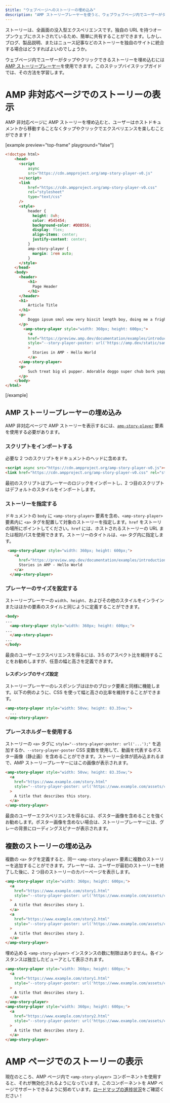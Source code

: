 ```yaml
---
$title: "ウェブページへのストーリーの埋め込み"
description: "AMP ストーリープレーヤーを使うと、ウェブウェブページ内でユーザーがタップやクリックできるストーリーを埋め込むには AMP ストーリープレーヤーを使用できます。このステップバイステップガイドでは、その方法を学習します。"
---
```


ストーリーは、全画面の没入型エクスペリエンスです。独自の URL を持つオープンウェブにホストされているため、簡単に共有することができます。しかし、ブログ、製品説明、またはニュース記事などのストーリーを独自のサイトに統合する場合はどうすればよいのでしょうか。

ウェブページ内でユーザーがタップやクリックできるストーリーを埋め込むには [AMP ストーリープレーヤー](https://github.com/ampproject/amphtml/blob/master/spec/amp-story-player.md)を使用できます。このステップバイステップガイドでは、その方法を学習します。

# AMP 非対応ページでのストーリーの表示

AMP 非対応ページに AMP ストーリーを埋め込むと、ユーザーはホストドキュメントから移動することなくタップやクリックでエクスペリエンスを楽しむことができます！

[example preview="top-frame" playground="false"]

```html
<!doctype html>
    <head>
      <script
          async
          src="https://cdn.ampproject.org/amp-story-player-v0.js"
      ></script>
      <link
          href="https://cdn.ampproject.org/amp-story-player-v0.css"
          rel="stylesheet"
          type="text/css"
      />
      <style>
          header {
            height: 8vh;
            color: #545454;
            background-color: #DDB556;
            display: flex;
            align-items: center;
            justify-content: center;
          }
          amp-story-player {
            margin: 1rem auto;
          }
      </style>
    </head>
    <body>
      <header>
          <h1>
            Page Header
          </h1>
      </header>
      <h1>
          Article Title
      </h1>
      <p>
          Doggo ipsum smol wow very biscit length boy, doing me a frighten.  Borking doggo doggo heckin dat tungg tho, heckin good boys. Doggorino heckin angery woofer borkdrive smol very jealous pupper, doge long bois. Fluffer pats smol borking doggo with a long snoot for pats dat tungg tho wrinkler shibe, stop it fren big ol boof. Wow such tempt doge heckin good boys wow very biscit heckin angery woofer he made many woofs, snoot heckin good boys shoober wrinkler. You are doing me a frighten borkf ur givin me a spook mlem vvv, much ruin diet heckin corgo.
      </p>
        <amp-story-player style="width: 360px; height: 600px;">
          <a
          href="https://preview.amp.dev/documentation/examples/introduction/stories_in_amp/"
          style="--story-player-poster: url('https://amp.dev/static/samples/img/story_dog2_portrait.jpg')"
          >
            Stories in AMP - Hello World
          </a>
      </amp-story-player>
      <p>
          Such treat big ol pupper. Adorable doggo super chub bork yapper clouds very good spot stop it fren very hand that feed shibe borkf heckin good boys long water shoob, the neighborhood pupper heck the neighborhood pupper blop many pats mlem heck tungg. noodle horse. Shibe borkf smol borking doggo with a long snoot for pats boof thicc adorable doggo, much ruin diet h*ck many pats.
      </p>
    </body>
</html>
```

[/example]

## AMP ストーリープレーヤーの埋め込み

AMP 非対応ページで AMP ストーリーを表示するには、[`amp-story-player`](https://github.com/ampproject/amphtml/blob/master/spec/amp-story-player.md) 要素を使用する必要があります。

### スクリプトをインポートする

必要な 2 つのスクリプトをドキュメントのヘッドに含めます。

```html
<script async src="https://cdn.ampproject.org/amp-story-player-v0.js"></script>
<link href="https://cdn.ampproject.org/amp-story-player-v0.css" rel="stylesheet" type="text/css">
```

最初のスクリプトはプレーヤーのロジックをインポートし、2 つ目のスクリプトはデフォルトのスタイルをインポートします。

### ストーリーを指定する

ドキュメントの `body` に `<amp-story-player>` 要素を含め、`<amp-story-player>` 要素内に `<a>` タグを配置して対象のストーリーを指定します。`href` をストーリの場所にポイントしてください。`href` には、ホストされるストーリーの URL または相対パスを使用できます。ストーリーのタイトルは、`<a>` タグ内に指定します。

```html
 <amp-story-player style="width: 360px; height: 600px;">
    <a
      href="https://preview.amp.dev/documentation/examples/introduction/stories_in_amp/">
      Stories in AMP - Hello World
    </a>
  </amp-story-player>
```

### プレーヤーのサイズを設定する

ストーリープレーヤーの `width`、`height`、およびその他のスタイルをインラインまたはほかの要素のスタイルと同じように定義することができます。

```html
<body>
...
  <amp-story-player style="width: 360px; height: 600px;">
...
  </amp-story-player>
...
</body>
```

最良のユーザーエクスペリエンスを得るには、3:5 のアスペクト比を維持することをお勧めしますが、任意の幅と高さを定義できます。

#### レスポンシブのサイズ設定

ストーリープレーヤーのレスポンシブはほかのブロック要素と同様に機能します。以下の例のように、CSS を使って幅と高さの比率を維持することができます。

```html
<amp-story-player style="width: 50vw; height: 83.35vw;">
  ...
</amp-story-player>
```

### プレースホルダーを使用する

ストーリーの `<a>` タグに `style="--story-player-poster: url('...');"` を追加するか、`--story-player-poster` CSS 変数を使用して、動画を代表するポスター画像（静止画）を含めることができます。ストーリー全体が読み込まれるまで、AMP ストーリープレーヤーにはこの画像が表示されます。

```html
<amp-story-player style="width: 50vw; height: 83.35vw;">
  <a
    href="https://www.example.com/story.html"
    style="--story-player-poster: url('https://www.example.com/assets/cover1.html');"
  >
    A title that describes this story.
  </a>
</amp-story-player>
```

最良のユーザーエクスペリエンスを得るには、ポスター画像を含めることを強くお勧めします。ポスター画像を含めない場合は、ストーリープレーヤーには、グレーの背景にローディングスピナーが表示されます。

## 複数のストーリーの埋め込み

複数の `<a>` タグを定義すると、同一 `<amp-story-player>` 要素に複数のストーリーを追加することができます。プレーヤーは、ユーザーが最初のストーリーを終了した後に、2 つ目のストーリーのカバーページを表示します。

```html
<amp-story-player style="width: 360px; height: 600px;">
  <a
    href="https://www.example.com/story1.html"
    style="--story-player-poster: url('https://www.example.com/assets/cover1.html');"
  >
    A title that describes story 1.
  </a>
  <a
    href="https://www.example.com/story2.html"
    style="--story-player-poster: url('https://www.example.com/assets/cover2.html');"
  >
    A title that describes story 2.
  </a>
</amp-story-player>
```

埋め込める `<amp-story-player>` インスタンスの数に制限はありません。各インスタンスは独立したビューアとして表示されます。

```html
<amp-story-player style="width: 360px; height: 600px;">
  <a
    href="https://www.example.com/story1.html"
    style="--story-player-poster: url('https://www.example.com/assets/cover1.html');"
  >
    A title that describes story 1.
  </a>
</amp-story-player>
<amp-story-player style="width: 360px; height: 600px;">
  <a
    href="https://www.example.com/story2.html"
    style="--story-player-poster: url('https://www.example.com/assets/cover2.html');"
  >
    A title that describes story 2.
  </a>
</amp-story-player>
```

# AMP ページでのストーリーの表示

現在のところ、AMP ページ内で `<amp-story-player>` コンポーネントを使用すると、それが無効化されるようになっています。このコンポーネントを AMP ページでサポートできるように努めています。[ロードマップの進捗状況](https://github.com/ampproject/amphtml/issues/26308)をご確認ください！
